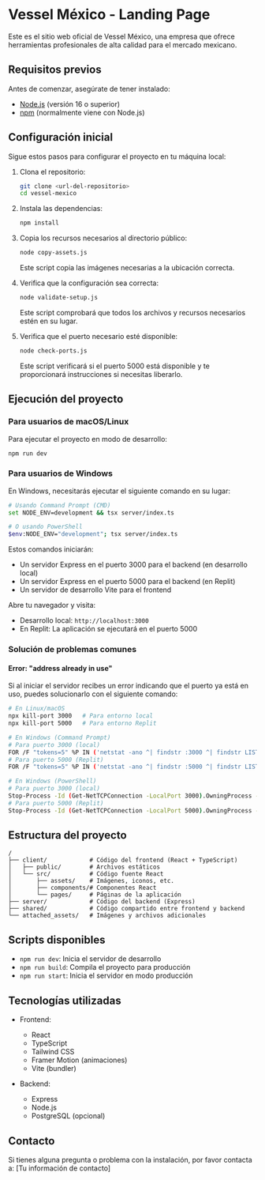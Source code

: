 # Vessel México - Landing Page

Este es el sitio web oficial de Vessel México, una empresa que ofrece herramientas profesionales de alta calidad para el mercado mexicano.

## Requisitos previos

Antes de comenzar, asegúrate de tener instalado:

- [Node.js](https://nodejs.org/) (versión 16 o superior)
- [npm](https://www.npmjs.com/) (normalmente viene con Node.js)

## Configuración inicial

Sigue estos pasos para configurar el proyecto en tu máquina local:

1. Clona el repositorio:
   ```bash
   git clone <url-del-repositorio>
   cd vessel-mexico
   ```

2. Instala las dependencias:
   ```bash
   npm install
   ```

3. Copia los recursos necesarios al directorio público:
   ```bash
   node copy-assets.js
   ```
   Este script copia las imágenes necesarias a la ubicación correcta.

4. Verifica que la configuración sea correcta:
   ```bash
   node validate-setup.js
   ```
   Este script comprobará que todos los archivos y recursos necesarios estén en su lugar.

5. Verifica que el puerto necesario esté disponible:
   ```bash
   node check-ports.js
   ```
   Este script verificará si el puerto 5000 está disponible y te proporcionará instrucciones si necesitas liberarlo.

## Ejecución del proyecto

### Para usuarios de macOS/Linux

Para ejecutar el proyecto en modo de desarrollo:

```bash
npm run dev
```

### Para usuarios de Windows

En Windows, necesitarás ejecutar el siguiente comando en su lugar:

```bash
# Usando Command Prompt (CMD)
set NODE_ENV=development && tsx server/index.ts

# O usando PowerShell
$env:NODE_ENV="development"; tsx server/index.ts
```

Estos comandos iniciarán:
- Un servidor Express en el puerto 3000 para el backend (en desarrollo local)
- Un servidor Express en el puerto 5000 para el backend (en Replit)
- Un servidor de desarrollo Vite para el frontend

Abre tu navegador y visita:
- Desarrollo local: `http://localhost:3000`
- En Replit: La aplicación se ejecutará en el puerto 5000

### Solución de problemas comunes

#### Error: "address already in use"

Si al iniciar el servidor recibes un error indicando que el puerto ya está en uso, puedes solucionarlo con el siguiente comando:

```bash
# En Linux/macOS
npx kill-port 3000   # Para entorno local
npx kill-port 5000   # Para entorno Replit

# En Windows (Command Prompt)
# Para puerto 3000 (local)
FOR /F "tokens=5" %P IN ('netstat -ano ^| findstr :3000 ^| findstr LISTENING') DO taskkill /F /PID %P
# Para puerto 5000 (Replit)
FOR /F "tokens=5" %P IN ('netstat -ano ^| findstr :5000 ^| findstr LISTENING') DO taskkill /F /PID %P

# En Windows (PowerShell)
# Para puerto 3000 (local)
Stop-Process -Id (Get-NetTCPConnection -LocalPort 3000).OwningProcess -Force
# Para puerto 5000 (Replit)
Stop-Process -Id (Get-NetTCPConnection -LocalPort 5000).OwningProcess -Force
```

## Estructura del proyecto

```
/
├── client/            # Código del frontend (React + TypeScript)
│   ├── public/        # Archivos estáticos
│   └── src/           # Código fuente React
│       ├── assets/    # Imágenes, iconos, etc.
│       ├── components/# Componentes React
│       └── pages/     # Páginas de la aplicación
├── server/            # Código del backend (Express)
├── shared/            # Código compartido entre frontend y backend
└── attached_assets/   # Imágenes y archivos adicionales
```

## Scripts disponibles

- `npm run dev`: Inicia el servidor de desarrollo
- `npm run build`: Compila el proyecto para producción
- `npm run start`: Inicia el servidor en modo producción

## Tecnologías utilizadas

- Frontend:
  - React
  - TypeScript
  - Tailwind CSS
  - Framer Motion (animaciones)
  - Vite (bundler)

- Backend:
  - Express
  - Node.js
  - PostgreSQL (opcional)

## Contacto

Si tienes alguna pregunta o problema con la instalación, por favor contacta a:
[Tu información de contacto]